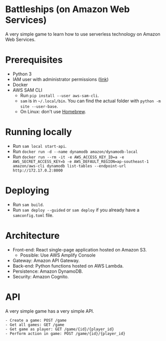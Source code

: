 # Battleships (on Amazon Web Services)

A very simple game to learn how to use serverless technology on Amazon
Web Services.

# Prerequisites

- Python 3
- IAM user with administrator permissions ([link](https://docs.aws.amazon.com/serverless-application-model/latest/developerguide/serverless-sam-cli-install-linux.html))
- Docker
- AWS SAM CLI
  - Run `pip install --user aws-sam-cli`.
  - `sam` is in `~/.local/bin`. You can find the actual folder with
    `python -m site --user-base`.
  - On Linux: don't use [Homebrew](https://github.com/aws/aws-sam-cli/issues/1424).

# Running locally

- Run `sam local start-api`.
- Run `docker run -d --name dynamodb amazon/dynamodb-local`
- Run `docker run --rm -it -e AWS_ACCESS_KEY_ID=a -e AWS_SECRET_ACCESS_KEY=b -e AWS_DEFAULT_REGION=ap-southeast-1 amazon/aws-cli dynamodb list-tables --endpoint-url http://172.17.0.2:8000`

# Deploying

- Run `sam build`.
- Run `sam deploy --guided` or `sam deploy` if you already have a
  `samconfig.toml` file.

# Architecture

- Front-end: React single-page application hosted on Amazon S3.
  - Possible: Use AWS Amplify Console
- Gateway: Amazon API Gateway.
- Back-end: Python functions hosted on AWS Lambda.
- Persistence: Amazon DynamoDB.
- Security: Amazon Cognito.

# API

A very simple game has a very simple API.

```
- Create a game: POST /game
- Get all games: GET /game
- Get game as player: GET /game/{id}/{player_id}
- Perform action in game: POST /game/{id}/{player_id}
```
